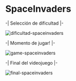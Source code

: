 # SpaceInvaders

-| Selección de dificultad |-

![dificultad-spaceinvaders](https://user-images.githubusercontent.com/118772521/211329022-126d3484-e277-4245-8a27-da36b364a5f7.png)

-| Momento de jugar! |- 

![game-spaceinvaders](https://user-images.githubusercontent.com/118772521/211328931-b57d4969-078e-4bfd-9ec6-0e23d1ec29e6.png)

-| Final del videojuego |- 

![final-spaceinvaders](https://user-images.githubusercontent.com/118772521/211328975-9b2575a8-1f06-4373-bcd4-ee0ba16ca02f.png)
